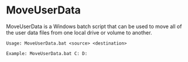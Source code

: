 MoveUserData
===========

MoveUserData is a Windows batch script that can be used to move all of the user
data files from one local drive or volume to another.

```
Usage: MoveUserData.bat <source> <destination>

Example: MoveUserData.bat C: D:
```